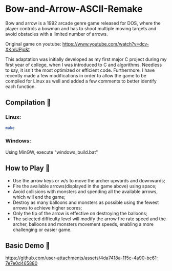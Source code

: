 # Bow-and-Arrow-ASCII-Remake

Bow and arrow is a 1992 arcade genre game released for DOS, where the player controls a bowman and has to shoot multiple moving targets and avoid obstacles with a limited number of arrows.

Original game on youtube: https://www.youtube.com/watch?v=dcv-XKmUPjo&t

This adaptation was initially developed as my first major C project during my first year of college, when I was introduced to C and algorithms. Needless to say, it isn't the most optimized or efficient code. Furthermore, I have recently made a few modifications in order to allow the game to be compiled for Linux as well and added a few comments to better identify each function.

## Compilation :rocket:

### Linux:

```bash
make
```

### Windows:

Using MinGW, execute "windows\_build.bat"


## How to Play :pencil:

* Use the arrow keys or w/s to move the archer upwards and downwards;
* Fire the available arrows(displayed in the game above) using space;
* Avoid collisions with monsters and spending all the available arrows, which will end the game;
* Destroy as many balloons and monsters as possible using the fewest arrows to achieve higher scores;
* Only the tip of the arrow is effective on destroying the balloons;
* The selected difficulty level will modify the arrow fire rate speed and the archer, balloons and monsters movement speeds, enabling a more challenging or easier game.

## Basic Demo :movie_camera:

https://github.com/user-attachments/assets/4da7418a-115c-4a90-bc61-7e7e0d465880


